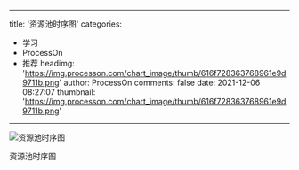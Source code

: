 
---
title: '资源池时序图'
categories: 
 - 学习
 - ProcessOn
 - 推荐
headimg: 'https://img.processon.com/chart_image/thumb/616f728363768961e9d9711b.png'
author: ProcessOn
comments: false
date: 2021-12-06 08:27:07
thumbnail: 'https://img.processon.com/chart_image/thumb/616f728363768961e9d9711b.png'
---

<div>   
<img class="thumb" alt="资源池时序图" src="https://img.processon.com/chart_image/thumb/616f728363768961e9d9711b.png" referrerpolicy="no-referrer">
<p>资源池时序图</p>  
</div>
            